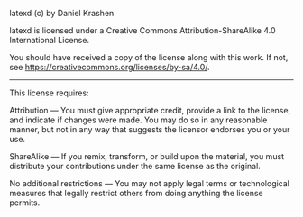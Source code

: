 latexd (c) by Daniel Krashen

latexd is licensed under a Creative Commons Attribution-ShareAlike 4.0 
International License.

You should have received a copy of the license along with this work.
If not, see <https://creativecommons.org/licenses/by-sa/4.0/>.

------------------------------------------------------------------------------

This license requires:

Attribution — You must give appropriate credit, provide a link to the 
license, and indicate if changes were made. You may do so in any reasonable 
manner, but not in any way that suggests the licensor endorses you or your use.

ShareAlike — If you remix, transform, or build upon the material, you must 
distribute your contributions under the same license as the original.

No additional restrictions — You may not apply legal terms or technological 
measures that legally restrict others from doing anything the license permits.
